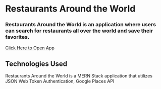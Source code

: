 # Restaurants Around the World

### Restaurants Around the World is an application where users can search for restaurants all over the world and save their favorites. 

[Click Here to Open App]()

## Technologies Used

Restaurants Around the World is a MERN Stack application that utilizes JSON Web Token Authentication, Google Places API